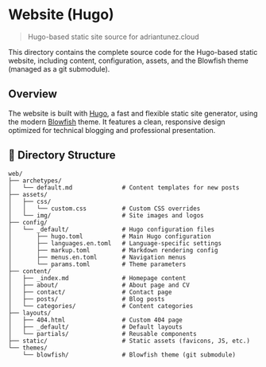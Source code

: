 # Website (Hugo)

> Hugo-based static site source for adriantunez.cloud

This directory contains the complete source code for the Hugo-based static website, including content, configuration, assets, and the Blowfish theme (managed as a git submodule).

## Overview

The website is built with [Hugo](https://gohugo.io/), a fast and flexible static site generator, using the modern [Blowfish](https://blowfish.page/) theme. It features a clean, responsive design optimized for technical blogging and professional presentation.

## 📁 Directory Structure

```
web/
├── archetypes/
│   └── default.md              # Content templates for new posts
├── assets/
│   ├── css/
│   │   └── custom.css          # Custom CSS overrides
│   └── img/                    # Site images and logos
├── config/
│   └── _default/               # Hugo configuration files
│       ├── hugo.toml           # Main Hugo configuration
│       ├── languages.en.toml   # Language-specific settings
│       ├── markup.toml         # Markdown rendering config
│       ├── menus.en.toml       # Navigation menus
│       └── params.toml         # Theme parameters
├── content/
│   ├── _index.md               # Homepage content
│   ├── about/                  # About page and CV
│   ├── contact/                # Contact page
│   ├── posts/                  # Blog posts
│   └── categories/             # Content categories
├── layouts/
│   ├── 404.html                # Custom 404 page
│   ├── _default/               # Default layouts
│   └── partials/               # Reusable components
├── static/                     # Static assets (favicons, JS, etc.)
└── themes/
    └── blowfish/               # Blowfish theme (git submodule)
```
